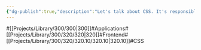 ```yaml
---
{"dg-publish":true,"description":"Let's talk about CSS. It's responsible for the styling, design, and other elements we see on the web, and we'll dive into the deeper levels of containers, layout, and more.","permalink":"/projects/library/300/320/320-10/320-10/","dgPassFrontmatter":true,"noteIcon":"0","created":"2024-02-21T12:25:41.821+09:00","updated":"2024-04-11T00:39:04.413+09:00"}
---
```


#[[Projects/Library/300/300\|300]]#Applications#[[Projects/Library/300/320/320\|320]]#Frontend#[[Projects/Library/300/320/320.10/320.10\|320.10]]#CSS


